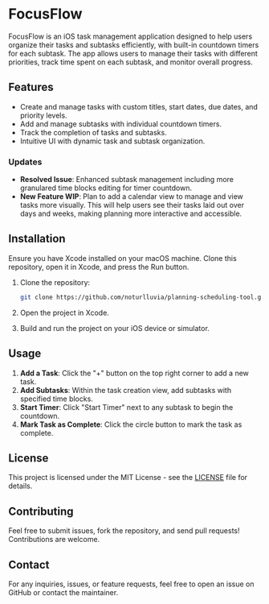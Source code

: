 # FocusFlow

FocusFlow is an iOS task management application designed to help users organize their tasks and subtasks efficiently, with built-in countdown timers for each subtask. The app allows users to manage their tasks with different priorities, track time spent on each subtask, and monitor overall progress.

## Features
- Create and manage tasks with custom titles, start dates, due dates, and priority levels.
- Add and manage subtasks with individual countdown timers.
- Track the completion of tasks and subtasks.
- Intuitive UI with dynamic task and subtask organization.

### Updates
- **Resolved Issue**: Enhanced subtask management including more granulared time blocks editing for timer countdown.
- **New Feature WIP**: Plan to add a calendar view to manage and view tasks more visually. This will help users see their tasks laid out over days and weeks, making planning more interactive and accessible.

## Installation
Ensure you have Xcode installed on your macOS machine. Clone this repository, open it in Xcode, and press the Run button.

1. Clone the repository:
    ```sh
    git clone https://github.com/noturlluvia/planning-scheduling-tool.git
    ```

2. Open the project in Xcode.
3. Build and run the project on your iOS device or simulator.

## Usage

1. **Add a Task**: Click the "+" button on the top right corner to add a new task.
2. **Add Subtasks**: Within the task creation view, add subtasks with specified time blocks.
3. **Start Timer**: Click "Start Timer" next to any subtask to begin the countdown.
4. **Mark Task as Complete**: Click the circle button to mark the task as complete.

## License

This project is licensed under the MIT License - see the [LICENSE](LICENSE) file for details.

## Contributing

Feel free to submit issues, fork the repository, and send pull requests! Contributions are welcome.

## Contact
For any inquiries, issues, or feature requests, feel free to open an issue on GitHub or contact the maintainer.
